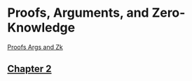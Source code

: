 # Proofs, Arguments, and Zero-Knowledge

[Proofs Args and Zk](attachments/proofs_args_and_zk.pdf)

## [Chapter 2](chapter_2.md)
